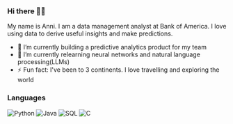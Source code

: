 ### Hi there 👋🏾

My name is Anni. I am a data management analyst at Bank of America. I love using data to derive useful insights and make predictions.

- 🔭 I’m currently building a predictive analytics product for my team
- 🌱 I’m currently relearning neural networks and natural language processing(LLMs)
- ⚡ Fun fact: I've been to 3 continents. I love travelling and exploring the world

### Languages

![Python](https://img.shields.io/badge/-Python-000?&logo=Python)
![Java](https://img.shields.io/badge/-Java-000?&logo=Java&logoColor=007396)
![SQL](https://img.shields.io/badge/-SQL-000?&logo=MySQL)
![C](https://img.shields.io/badge/-C-000?&logo=C)

<!--
### Projects

[![](https://img.shields.io/badge/-📍20Accenture-Internship-000)](https://github.com/Anni-Bamwenda/Accenture-Project)
[![](https://img.shields.io/badge/-👩🏾‍💻%20Industry-Classification-000)](https://github.com/Anni-Bamwenda/Industry_Classification-Project)
[![](https://img.shields.io/badge/-🏠%20House-Price-Prediction-000)]((https://github.com/Anni-Bamwenda/House-Pricing-Prediciton-Project))

